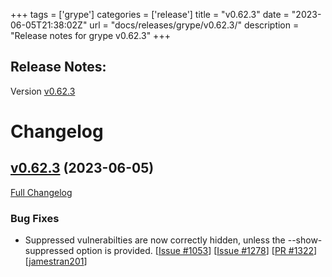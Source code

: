 +++
tags = ['grype']
categories = ['release']
title = "v0.62.3"
date = "2023-06-05T21:38:02Z"
url = "docs/releases/grype/v0.62.3/"
description = "Release notes for grype v0.62.3"
+++

## Release Notes:
Version [v0.62.3](https://github.com/anchore/grype/releases/tag/v0.62.3)

# Changelog

## [v0.62.3](https://github.com/anchore/grype/tree/v0.62.3) (2023-06-05)

[Full Changelog](https://github.com/anchore/grype/compare/v0.62.2...v0.62.3)

### Bug Fixes

- Suppressed vulnerabilties are now correctly hidden, unless the --show-suppressed option is provided.
[[Issue #1053](https://github.com/anchore/grype/issues/1053)] [[Issue #1278](https://github.com/anchore/grype/issues/1278)] [[PR #1322](https://github.com/anchore/grype/pull/1322)] [[jamestran201](https://github.com/jamestran201)]
